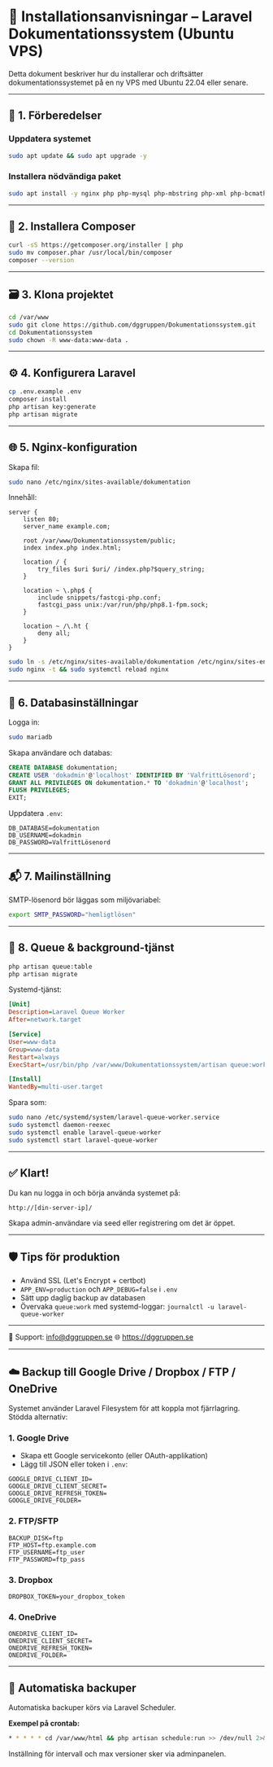# 🚀 Installationsanvisningar – Laravel Dokumentationssystem (Ubuntu VPS)

Detta dokument beskriver hur du installerar och driftsätter dokumentationssystemet på en ny VPS med Ubuntu 22.04 eller senare.

---

## 🧱 1. Förberedelser

### Uppdatera systemet
```bash
sudo apt update && sudo apt upgrade -y
```

### Installera nödvändiga paket
```bash
sudo apt install -y nginx php php-mysql php-mbstring php-xml php-bcmath php-curl php-zip php-cli php-common php-tokenizer unzip curl git mariadb-server
```

---

## 🐘 2. Installera Composer

```bash
curl -sS https://getcomposer.org/installer | php
sudo mv composer.phar /usr/local/bin/composer
composer --version
```

---

## 🗃️ 3. Klona projektet

```bash
cd /var/www
sudo git clone https://github.com/dggruppen/Dokumentationssystem.git
cd Dokumentationssystem
sudo chown -R www-data:www-data .
```

---

## ⚙️ 4. Konfigurera Laravel

```bash
cp .env.example .env
composer install
php artisan key:generate
php artisan migrate
```

---

## 🌐 5. Nginx-konfiguration

Skapa fil:
```bash
sudo nano /etc/nginx/sites-available/dokumentation
```

Innehåll:
```nginx
server {
    listen 80;
    server_name example.com;

    root /var/www/Dokumentationssystem/public;
    index index.php index.html;

    location / {
        try_files $uri $uri/ /index.php?$query_string;
    }

    location ~ \.php$ {
        include snippets/fastcgi-php.conf;
        fastcgi_pass unix:/var/run/php/php8.1-fpm.sock;
    }

    location ~ /\.ht {
        deny all;
    }
}
```

```bash
sudo ln -s /etc/nginx/sites-available/dokumentation /etc/nginx/sites-enabled/
sudo nginx -t && sudo systemctl reload nginx
```

---

## 🔐 6. Databasinställningar

Logga in:
```bash
sudo mariadb
```

Skapa användare och databas:
```sql
CREATE DATABASE dokumentation;
CREATE USER 'dokadmin'@'localhost' IDENTIFIED BY 'ValfrittLösenord';
GRANT ALL PRIVILEGES ON dokumentation.* TO 'dokadmin'@'localhost';
FLUSH PRIVILEGES;
EXIT;
```

Uppdatera `.env`:
```env
DB_DATABASE=dokumentation
DB_USERNAME=dokadmin
DB_PASSWORD=ValfrittLösenord
```

---

## 📬 7. Mailinställning

SMTP-lösenord bör läggas som miljövariabel:
```bash
export SMTP_PASSWORD="hemligtlösen"
```

---

## 🔁 8. Queue & background-tjänst

```bash
php artisan queue:table
php artisan migrate
```

Systemd-tjänst:
```ini
[Unit]
Description=Laravel Queue Worker
After=network.target

[Service]
User=www-data
Group=www-data
Restart=always
ExecStart=/usr/bin/php /var/www/Dokumentationssystem/artisan queue:work --sleep=3 --tries=3

[Install]
WantedBy=multi-user.target
```

Spara som:
```bash
sudo nano /etc/systemd/system/laravel-queue-worker.service
sudo systemctl daemon-reexec
sudo systemctl enable laravel-queue-worker
sudo systemctl start laravel-queue-worker
```

---

## ✅ Klart!

Du kan nu logga in och börja använda systemet på:

```
http://[din-server-ip]/
```

Skapa admin-användare via seed eller registrering om det är öppet.

---

## 🛡️ Tips för produktion

- Använd SSL (Let's Encrypt + certbot)
- `APP_ENV=production` och `APP_DEBUG=false` i `.env`
- Sätt upp daglig backup av databasen
- Övervaka `queue:work` med systemd-loggar: `journalctl -u laravel-queue-worker`

---

📧 Support: [info@dggruppen.se](mailto:info@dggruppen.se)
🌐 https://dggruppen.se

---

## ☁️ Backup till Google Drive / Dropbox / FTP / OneDrive

Systemet använder Laravel Filesystem för att koppla mot fjärrlagring. Stödda alternativ:

### 1. Google Drive
- Skapa ett Google servicekonto (eller OAuth-applikation)
- Lägg till JSON eller token i `.env`:

```env
GOOGLE_DRIVE_CLIENT_ID=
GOOGLE_DRIVE_CLIENT_SECRET=
GOOGLE_DRIVE_REFRESH_TOKEN=
GOOGLE_DRIVE_FOLDER=
```

### 2. FTP/SFTP

```env
BACKUP_DISK=ftp
FTP_HOST=ftp.example.com
FTP_USERNAME=ftp_user
FTP_PASSWORD=ftp_pass
```

### 3. Dropbox

```env
DROPBOX_TOKEN=your_dropbox_token
```

### 4. OneDrive

```env
ONEDRIVE_CLIENT_ID=
ONEDRIVE_CLIENT_SECRET=
ONEDRIVE_REFRESH_TOKEN=
ONEDRIVE_FOLDER=
```

---

## 🔄 Automatiska backuper

Automatiska backuper körs via Laravel Scheduler.

**Exempel på crontab:**

```bash
* * * * * cd /var/www/html && php artisan schedule:run >> /dev/null 2>&1
```

Inställning för intervall och max versioner sker via adminpanelen.